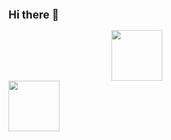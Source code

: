 ## Hi there 👋


<div id="header" align="center">
  <img src="https://media.giphy.com/media/M9gbBd9nbDrOTu1Mqx/giphy.gif" width="100"/>
</div>
<img src="https://img.shields.io/badge/JavaScript-F7DF1E?style=for-the-badge&logo=javascript&logoColor=white&labelColor=101010" width="100"/>

